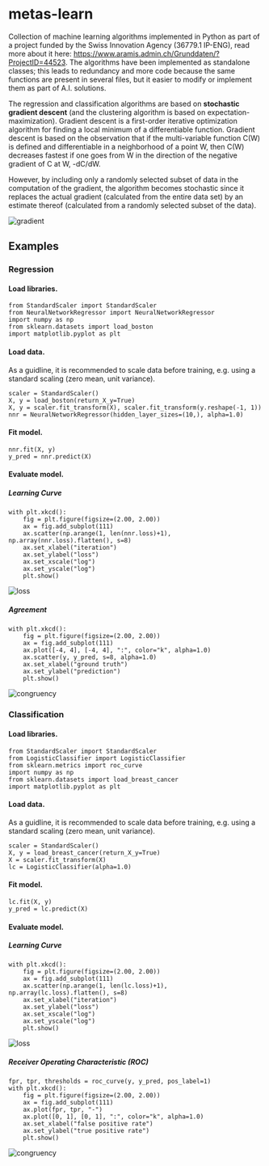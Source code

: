 # metas-learn
Collection of machine learning algorithms implemented in Python as part of a project funded by the Swiss Innovation Agency (36779.1 IP-ENG), read more about it here: https://www.aramis.admin.ch/Grunddaten/?ProjectID=44523.
The algorithms have been implemented as standalone classes; this leads to redundancy and more code because the same functions are present in several files, but it easier to modify or implement them as part of A.I. solutions.

The regression and classification algorithms are based on **stochastic gradient descent** (and the clustering algorithm is based on expectation-maximization). Gradient descent is a first-order iterative optimization algorithm for finding a local minimum of a differentiable function. Gradient descent is based on the observation that if the multi-variable function C(W) is defined and differentiable in a neighborhood of a point W, then C(W) decreases fastest if one goes from W in the direction of the negative gradient of C at W, -dC/dW. 

However, by including only a randomly selected subset of data in the computation of the gradient, the algorithm becomes stochastic since it replaces the actual gradient (calculated from the entire data set) by an estimate thereof (calculated from a randomly selected subset of the data).

![gradient](Figures/gradient.png)

## Examples

### Regression

#### Load libraries.
  	from StandardScaler import StandardScaler
	from NeuralNetworkRegressor import NeuralNetworkRegressor
	import numpy as np
	from sklearn.datasets import load_boston
	import matplotlib.pyplot as plt
  
#### Load data.
As a guidline, it is recommended to scale data before training, e.g. using a standard scaling (zero mean, unit variance).

  	scaler = StandardScaler()
  	X, y = load_boston(return_X_y=True)
  	X, y = scaler.fit_transform(X), scaler.fit_transform(y.reshape(-1, 1))
  	nnr = NeuralNetworkRegressor(hidden_layer_sizes=(10,), alpha=1.0)
  
#### Fit model.
	nnr.fit(X, y)
	y_pred = nnr.predict(X)
	
#### Evaluate model.

##### Learning Curve

	with plt.xkcd():
	    fig = plt.figure(figsize=(2.00, 2.00))
	    ax = fig.add_subplot(111)
	    ax.scatter(np.arange(1, len(nnr.loss)+1), np.array(nnr.loss).flatten(), s=8)
	    ax.set_xlabel("iteration")
	    ax.set_ylabel("loss")
	    ax.set_xscale("log")
	    ax.set_yscale("log")
	    plt.show()
	
![loss](Figures/loss_NN.png)

##### Agreement

	with plt.xkcd():
	    fig = plt.figure(figsize=(2.00, 2.00))
	    ax = fig.add_subplot(111)
	    ax.plot([-4, 4], [-4, 4], ":", color="k", alpha=1.0)
	    ax.scatter(y, y_pred, s=8, alpha=1.0)
	    ax.set_xlabel("ground truth")
	    ax.set_ylabel("prediction")
	    plt.show()
	
![congruency](Figures/congruency_NN.png)

### Classification

#### Load libraries.
  	from StandardScaler import StandardScaler
	from LogisticClassifier import LogisticClassifier
	from sklearn.metrics import roc_curve
	import numpy as np
	from sklearn.datasets import load_breast_cancer
	import matplotlib.pyplot as plt
  
#### Load data.
As a guidline, it is recommended to scale data before training, e.g. using a standard scaling (zero mean, unit variance).

  	scaler = StandardScaler()
  	X, y = load_breast_cancer(return_X_y=True)
  	X = scaler.fit_transform(X)
  	lc = LogisticClassifier(alpha=1.0)
  
#### Fit model.
	lc.fit(X, y)
	y_pred = lc.predict(X)
	
#### Evaluate model.

##### Learning Curve
	with plt.xkcd():
	    fig = plt.figure(figsize=(2.00, 2.00))
	    ax = fig.add_subplot(111)
	    ax.scatter(np.arange(1, len(lc.loss)+1), np.array(lc.loss).flatten(), s=8)
	    ax.set_xlabel("iteration")
	    ax.set_ylabel("loss")
	    ax.set_xscale("log")
	    ax.set_yscale("log")
	    plt.show()
	
![loss](Figures/loss_LC.png)

##### Receiver Operating Characteristic (ROC)
	fpr, tpr, thresholds = roc_curve(y, y_pred, pos_label=1)
	with plt.xkcd():
	    fig = plt.figure(figsize=(2.00, 2.00))
	    ax = fig.add_subplot(111)
	    ax.plot(fpr, tpr, "-")
	    ax.plot([0, 1], [0, 1], ":", color="k", alpha=1.0)
	    ax.set_xlabel("false positive rate")
	    ax.set_ylabel("true positive rate")
	    plt.show()
	    
![congruency](Figures/congruency_LC.png)
